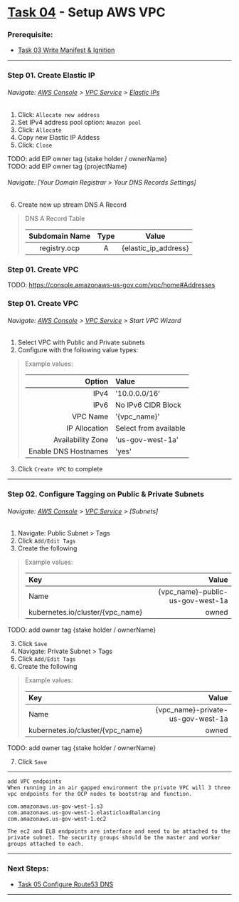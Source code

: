 # [Task 04](../tasks/vpc/) - Setup AWS VPC
### Prerequisite:
  + [Task 03 Write Manifest & Ignition]
--------------------------------------------------------------------------------
### Step 01\. Create Elastic IP
###### Navigate: [AWS Console] > [VPC Service] > [Elastic IPs]
  1. Click: `Allocate new address`
  2. Set IPv4 address pool option: `Amazon pool`
  3. Click: `Allocate`
  4. Copy new Elastic IP Addess
  5. Click: `Close`

TODO: add EIP owner tag {stake holder / ownerName}    
TODO: add EIP owner tag {projectName}    

###### Navigate: [Your Domain Registrar > Your DNS Records Settings]
  6. Create new up stream DNS A Record
>   DNS A Record Table
>
>   | Subdomain Name | Type | Value                |
>   |:--------------:|:----:|:--------------------:|
>   | registry.ocp   | A    | {elastic_ip_address} |

### Step 01\. Create VPC
TODO: https://console.amazonaws-us-gov.com/vpc/home#Addresses    
### Step 01\. Create VPC
###### Navigate: [AWS Console] > [VPC Service] > Start VPC Wizard
  1. Select VPC with Public and Private subnets
  2. Configure with the following value types:
> Example values:
>
>   | Option               | Value                 |
>   |---------------------:|:----------------------|
>   | IPv4                 | '10.0.0.0/16'         |
>   | IPv6                 | No IPv6 CIDR Block    |
>   | VPC Name             | '{vpc_name}'          |
>   | IP Allocation        | Select from available |
>   | Availability Zone    | 'us-gov-west-1a'      |
>   | Enable DNS Hostnames | 'yes'                 |

  3. Click `Create VPC` to complete

---------------------------------------------------------------------------------
### Step 02\. Configure Tagging on Public & Private Subnets
###### Navigate: [AWS Console] > [VPC Service] > [Subnets] 
  1. Navigate: Public Subnet > Tags
  2. Click `Add/Edit Tags`
  3. Create the following    
> Example values:
>
>   | Key                             | Value                             |
>   |:--------------------------------|----------------------------------:|
>   |Name                             | {vpc_name}-public-us-gov-west-1a  |
>   |kubernetes.io/cluster/{vpc_name} | owned                             |
TODO: add owner tag {stake holder / ownerName}

  3. Click `Save`
  4. Navigate: Private Subnet > Tags
  5. Click `Add/Edit Tags`
  6. Create the following    
> Example values:
>
>   | Key                             | Value                             |
>   |:--------------------------------|----------------------------------:|
>   |Name                             | {vpc_name}-private-us-gov-west-1a |
>   |kubernetes.io/cluster/{vpc_name} | owned                             |
TODO: add owner tag {stake holder / ownerName}

  7. Click `Save`
  
---------------------------------------------------------------------------------
```
add VPC endpoints
When running in an air gapped environment the private VPC will 3 three vpc endpoints for the OCP nodes to bootstrap and function. 

com.amazonaws.us-gov-west-1.s3 
com.amazonaws.us-gov-west-1.elasticloadbalancing
com.amazonaws.us-gov-west-1.ec2

The ec2 and ELB endpoints are interface and need to be attached to the private subnet. The security groups should be the master and worker groups attached to each.
```
---------------------------------------------------------------------------------
### Next Steps:
  + [Task 05 Configure Route53 DNS]

--------------------------------------------------------------------------------
[Elastic IPs]:https://console.amazonaws-us-gov.com/vpc/home#Addresses
[AWS Console]:https://console.amazonaws-us-gov.com/console/home
[VPC Service]:https://console.amazonaws-us-gov.com/vpc/home
[Task 01 Prerequisites]:manual/01_Prerequisites.md
[Task 02 Stage Assets]:manual/02_StageAssets.md
[Task 03 Write Manifest & Ignition]:manual/03_ManifestIgnition.md
[Task 04 Setup AWS VPC]:manual/04_SetupVPC.md
[Task 05 Configure Route53 DNS]:manual/05_Route53DNS.md
[Task 06 Setup Target Groups]:manual/06_TargetGroups.md
[Task 07 Setup Load Balancers]:manual/07_LoadBalancers.md
[Task 08 Setup Security Groups]:manual/08_SecurityGroups.md
[Task 09 Setup IAM Roles]:manual/09_IAMRoles.md
[Task 10 Image Registry Instance]:manual/10_ImageRegistryInstance.md
[Task 11 Image Registry Mirror & Services]:manual/11_ImageRegistryServices.md
[Task 12 Build Nodes]:manual/12_BuildNodes.md
[Task 13 Deploy]:manual/13_Deploy.md
